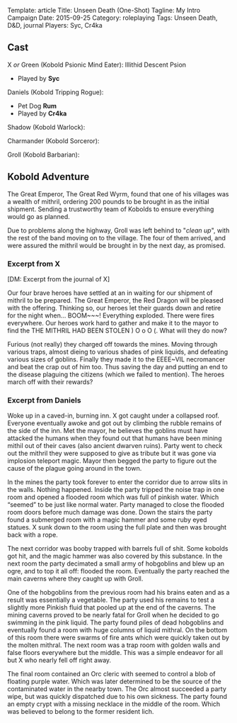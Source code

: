 Template: article
Title: Unseen Death (One-Shot)
Tagline: My Intro Campaign
Date: 2015-09-25
Category: roleplaying
Tags: Unseen Death, D&D, journal
Players: Syc, Cr4ka


## Cast

X *or* Green (Kobold Psionic Mind Eater): Illithid Descent Psion

 * Played by **Syc**

Daniels (Kobold Tripping Rogue):

 * Pet Dog **Rum**
 * Played by **Cr4ka**

Shadow (Kobold Warlock):

Charmander (Kobold Sorceror):

Groll (Kobold Barbarian):




## Kobold Adventure

The Great Emperor, The Great Red Wyrm, found that one of his villages was a wealth of mithril, ordering 200 pounds to be brought in as the initial shipment. Sending a trustworthy team of Kobolds to ensure everything would go as planned.

Due to problems along the highway, Groll was left behind to "*clean up*", with the rest of the band moving on to the village. The four of them arrived, and were assured the mithril would be brought in by the next day, as promised.


### Excerpt from X

[DM: Excerpt from the journal of X]

Our four brave heroes have settled at an in waiting for our shipment of mithril to be prepared. The Great Emperor, the Red Dragon will be pleased with the offering. Thinking so, our heroes let their guards down and retire for the night when... BOOM~~~! Everything exploded. There were fires everywhere. Our heroes work hard to gather and make it to the mayor to find the THE MITHRIL HAD BEEN STOLEN ) O o O (. What will they do now?

Furious (not really) they charged off towards the mines. Moving through various traps, almost dieing to various shades of pink liquids, and defeating various sizes of goblins. Finally they made it to the EEEE~VIL necromancer and beat the crap out of him too. Thus saving the day and putting an end to the disease plaguing the citizens (which we failed to mention). The heroes march off with their rewards?




### Excerpt from Daniels

Woke up in a caved-in, burning inn. X got caught under a collapsed roof. Everyone eventually awoke and got out by climbing the rubble remains of the side of the inn. Met the mayor, he believes the goblins must have attacked the humans when they found out that humans have been mining mithil out of their caves (also ancient dwarven ruins). Party went to check out the mithril they were supposed to give as tribute but it was gone via implosion teleport magic. Mayor then begged the party to figure out the cause of the plague going around in the town.

In the mines the party took forever to enter the corridor due to arrow slits in the walls. Nothing happened. Inside the party tripped the noise trap in one room and opened a flooded room which was full of pinkish water. Which “seemed” to be just like normal water. Party managed to close the flooded room doors before much damage was done. Down the stairs the party found a submerged room with a magic hammer and some ruby eyed statues. X sunk down to the room using the full plate and then was brought back with a rope.

The next corridor was booby trapped with barrels full of shit. Some kobolds got hit, and the magic hammer was also covered by this substance. In the next room the party decimated a small army of hobgoblins and blew up an ogre, and to top it all off: flooded the room. Eventually the party reached the main caverns where they caught up with Groll.

One of the hobgoblins from the previous room had his brains eaten and as a result was essentially a vegetable. The party used his remains to test a slightly more Pinkish fluid that pooled up at the end of the caverns. The mining caverns proved to be nearly fatal for Groll when he decided to go swimming in the pink liquid. The party found piles of dead hobgoblins and eventually found a room with huge columns of liquid mithral. On the bottom of this room there were swarms of fire ants which were quickly taken out by the molten mithral. The next room was a trap room with golden walls and false floors everywhere but the middle. This was a simple endeavor for all but X who nearly fell off right away.

The final room contained an Orc cleric with seemed to control a blob of floating purple water. Which was later determined to be the source of the contaminated water in the nearby town. The Orc almost succeeded a party wipe, but was quickly dispatched due to his own sickness. The party found an empty crypt with a missing necklace in the middle of the room. Which was believed to belong to the former resident lich.






